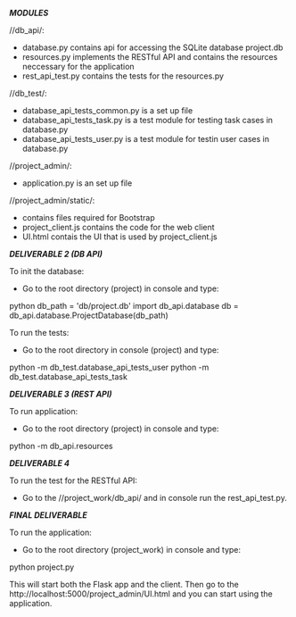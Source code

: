 ***MODULES***

//db_api/:
- database.py contains api for accessing the SQLite database project.db
- resources.py implements the RESTful API and contains the resources neccessary for the application
- rest_api_test.py contains the tests for the resources.py

//db_test/:
- database_api_tests_common.py is a set up file
- database_api_tests_task.py is a test module for testing task cases in database.py
- database_api_tests_user.py is a test module for testin user cases in database.py

//project_admin/:
- application.py is an set up file

//project_admin/static/:
- contains files required for Bootstrap
- project_client.js contains the code for the web client
- UI.html contais the UI that is used by project_client.js

***DELIVERABLE 2 (DB API)***

To init the database:

- Go to the root directory (project) in console and type:

python
db_path = 'db/project.db'
import db_api.database
db = db_api.database.ProjectDatabase(db_path)

To run the tests:

- Go to the root directory in console (project) and type:

python -m db_test.database_api_tests_user
python -m db_test.database_api_tests_task


***DELIVERABLE 3 (REST API)***

To run application:

- Go to the root directory (project) in console and type:

python -m db_api.resources

***DELIVERABLE 4***

To run the test for the RESTful API:

- Go to the //project_work/db_api/ and in console run the rest_api_test.py. 


***FINAL DELIVERABLE***

To run the application:

- Go to the root directory (project_work) in console and type:

python project.py

This will start both the Flask app and the client. Then go to the http://localhost:5000/project_admin/UI.html and you can start using the application. 

